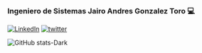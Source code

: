 ### Ingeniero de Sistemas Jairo Andres Gonzalez Toro 💻
[![LinkedIn](https://img.shields.io/badge/LinkedIn-0077B5?style=for-the-badge&logo=linkedin&logoColor=white)](https://www.linkedin.com/in/jairo-andres-gonzalez-toro-76256785/) [![twitter](https://img.shields.io/badge/Twitter-1DA1F2?style=for-the-badge&logo=twitter&logoColor=white)](https://twitter.com/home)

![GitHub stats-Dark](https://github-readme-stats.vercel.app/api?username=jairo&show_icons=true&theme=radical)

